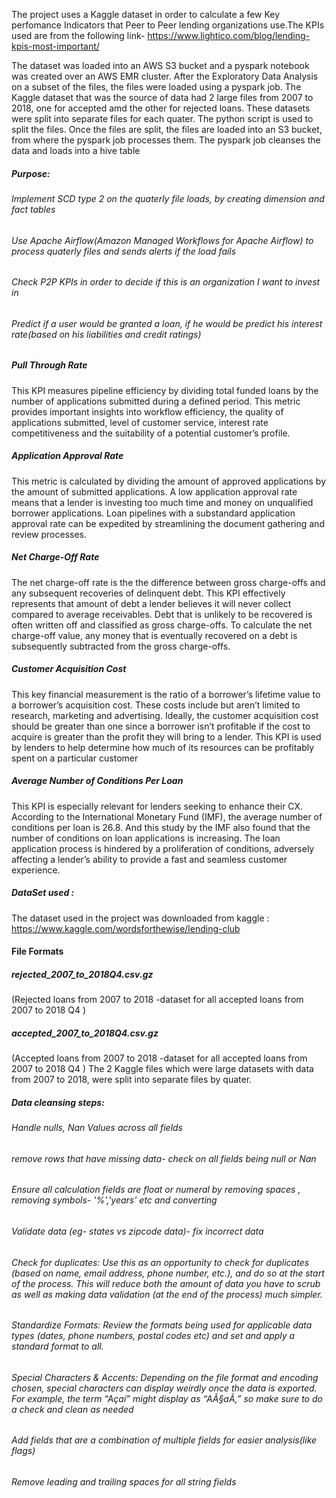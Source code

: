 The project uses a Kaggle dataset in order to calculate a few Key perfomance Indicators that Peer to Peer lending organizations use.The KPIs used are from the following link-
https://www.lightico.com/blog/lending-kpis-most-important/

The dataset was loaded into an AWS S3 bucket and a pyspark notebook was created over an AWS EMR cluster. After the Exploratory Data Analysis on a subset of the files, the files were loaded using a pyspark job.
The Kaggle dataset that was the source of data had 2 large files from 2007 to 2018, one for accepted amd the other for rejected loans. These datasets were split into separate files for each quater. The python script is used to split the files.
Once the files are split, the files are loaded into an S3 bucket, from where the pyspark job processes them. The pyspark job cleanses the data and loads into a hive table

##### Purpose:
###### Implement SCD type 2 on the quaterly file loads, by creating dimension and fact tables
###### Use Apache Airflow(Amazon Managed Workflows for Apache Airflow) to process quaterly files and sends alerts if the load fails
###### Check P2P KPIs in order to decide if this is an organization I want to invest in
###### Predict if a user would be granted a loan, if he would be predict his interest rate(based on his liabilities and credit ratings)

##### Pull Through Rate
This KPI measures pipeline efficiency by dividing total funded loans by the number of applications submitted during a defined period. This metric provides important insights into workflow efficiency, the quality of applications submitted, level of customer service, interest rate competitiveness and the suitability of a potential customer’s profile.
##### Application Approval Rate
This metric is calculated by dividing the amount of approved applications by the amount of submitted applications.
A low application approval rate means that a lender is investing too much time and money on unqualified borrower applications. Loan pipelines with a substandard application approval rate can be expedited by streamlining the document gathering and review processes.
##### Net Charge-Off Rate
The net charge-off rate is the the difference between gross charge-offs and any subsequent recoveries of delinquent debt. This KPI effectively represents that amount of debt a lender believes it will never collect compared to average receivables. Debt that is unlikely to be recovered is often written off and classified as gross charge-offs. To calculate the net charge-off value, any money that is eventually recovered on a debt is subsequently subtracted from the gross charge-offs.
##### Customer Acquisition Cost
This key financial measurement is the ratio of a borrower’s lifetime value to a borrower’s acquisition cost. These costs include but aren’t limited to research, marketing and advertising. Ideally, the customer acquisition cost should be greater than one since a borrower isn’t profitable if the cost to acquire is greater than the profit they will bring to a lender. This KPI is used by lenders to help determine how much of its resources can be profitably spent on a particular customer
##### Average Number of Conditions Per Loan
This KPI is especially relevant for lenders seeking to enhance their CX. According to the International Monetary Fund (IMF), the average number of conditions per loan is 26.8. And this study by the IMF also found that the number of conditions on loan applications is increasing. The loan application process is hindered by a proliferation of conditions, adversely affecting a lender’s ability to provide a fast and seamless customer experience.


##### DataSet used :
The dataset used in the project was downloaded from kaggle :
https://www.kaggle.com/wordsforthewise/lending-club
#### File Formats
##### rejected_2007_to_2018Q4.csv.gz
(Rejected loans from 2007 to 2018 -dataset for all accepted loans from 2007 to 2018 Q4 )
##### accepted_2007_to_2018Q4.csv.gz
(Accepted loans from 2007 to 2018 -dataset for all accepted loans from 2007 to 2018 Q4 )
The 2 Kaggle files which were large datasets with data from 2007 to 2018, were split into separate files by quater.

##### Data cleansing steps: 
###### Handle nulls, Nan Values across all fields 
###### remove rows that have missing data- check on all fields being null or Nan 
###### Ensure all calculation fields are float or numeral by removing spaces , removing symbols- '%','years' etc and converting
###### Validate data (eg- states vs zipcode data)- fix incorrect data
###### Check for duplicates: Use this as an opportunity to check for duplicates (based on name, email address, phone number, etc.), and do so at the start of the process. This will reduce both the amount of data you have to scrub as well as making data validation (at the end of the process) much simpler. 
###### Standardize Formats: Review the formats being used for applicable data types (dates, phone numbers, postal codes etc) and set and apply a standard format to all. 
###### Special Characters & Accents: Depending on the file format and encoding chosen, special characters can display weirdly once the data is exported. For example, the term “Açaí” might display as “AÃ§aÃ,”­ so make sure to do a check and clean as needed
###### Add fields that are a combination of multiple fields for easier analysis(like flags)
###### Remove leading and trailing spaces for all string fields
